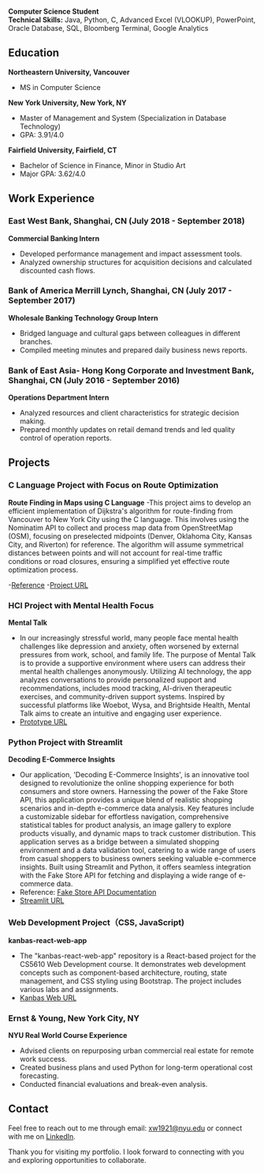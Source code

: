 **Computer Science Student**  
**Technical Skills:** Java, Python, C, Advanced Excel (VLOOKUP), PowerPoint, Oracle Database, SQL, Bloomberg Terminal, Google Analytics

## Education

**Northeastern University, Vancouver**  
- MS in Computer Science

**New York University, New York, NY**  
- Master of Management and System (Specialization in Database Technology)  
- GPA: 3.91/4.0

**Fairfield University, Fairfield, CT**  
- Bachelor of Science in Finance, Minor in Studio Art  
- Major GPA: 3.62/4.0

## Work Experience

### East West Bank, Shanghai, CN (July 2018 - September 2018)
**Commercial Banking Intern**  
- Developed performance management and impact assessment tools.
- Analyzed ownership structures for acquisition decisions and calculated discounted cash flows.

### Bank of America Merrill Lynch, Shanghai, CN (July 2017 - September 2017)
**Wholesale Banking Technology Group Intern**  
- Bridged language and cultural gaps between colleagues in different branches.
- Compiled meeting minutes and prepared daily business news reports.

### Bank of East Asia- Hong Kong Corporate and Investment Bank, Shanghai, CN (July 2016 - September 2016)
**Operations Department Intern**  
- Analyzed resources and client characteristics for strategic decision making.
- Prepared monthly updates on retail demand trends and led quality control of operation reports.

## Projects
### C Language Project with Focus on Route Optimization
**Route Finding in Maps using C Language** 
-This project aims to develop an efficient implementation of Dijkstra's algorithm for route-finding from Vancouver to New York City using the C language. This involves using the Nominatim API to collect and process map data from OpenStreetMap (OSM), focusing on preselected midpoints (Denver, Oklahoma City, Kansas City, and Riverton) for reference. The algorithm will assume symmetrical distances between points and will not account for real-time traffic conditions or road closures, ensuring a simplified yet effective route optimization process.

-[Reference](https://www.geeksforgeeks.org/introduction-to-dijkstras-shortest-path-algorithm/)
-[Project URL](https://github.com/thisissophiawang/portfolio/tree/main/Route%20Finding%20in%20Maps%20using%20C%20language)


### HCI Project with Mental Health Focus
**Mental Talk**  
- In our increasingly stressful world, many people face mental health challenges like depression and anxiety, often worsened by external pressures from work, school, and family life. The purpose of Mental Talk is to provide a supportive environment where users can address their mental health challenges anonymously. Utilizing AI technology, the app analyzes conversations to provide personalized support and recommendations, includes mood tracking, AI-driven therapeutic exercises, and community-driven support systems. Inspired by successful platforms like Woebot, Wysa, and Brightside Health, Mental Talk aims to create an intuitive and engaging user experience.
- [Prototype URL](https://www.figma.com/proto/9SZWmVusn11c8FuMJ437lw/Online-Medical?node-id=4-2&t=EQZDNH56JywKRFLN-1&scaling=min-zoom&content-scaling=fixed&page-id=0%3A1&starting-point-node-id=18%3A2)

### Python Project with Streamlit
**Decoding E-Commerce Insights**  
- Our application, 'Decoding E-Commerce Insights', is an innovative tool designed to revolutionize the online shopping experience for both consumers and store owners. Harnessing the power of the Fake Store API, this application provides a unique blend of realistic shopping scenarios and in-depth e-commerce data analysis. Key features include a customizable sidebar for effortless navigation, comprehensive statistical tables for product analysis, an image gallery to explore products visually, and dynamic maps to track customer distribution. This application serves as a bridge between a simulated shopping environment and a data validation tool, catering to a wide range of users from casual shoppers to business owners seeking valuable e-commerce insights. Built using Streamlit and Python, it offers seamless integration with the Fake Store API for fetching and displaying a wide range of e-commerce data.
- Reference: [Fake Store API Documentation](https://fakestoreapi.com/docs)
- [Streamlit URL](https://github.com/thisissophiawang/portfolio/tree/main/Python%20Project%20with%20Streamlit)

### Web Development Project（CSS, JavaScript)
**kanbas-react-web-app**  
- The "kanbas-react-web-app" repository is a React-based project for the CS5610 Web Development course. It demonstrates web development concepts such as component-based architecture, routing, state management, and CSS styling using Bootstrap. The project includes various labs and assignments.
- [Kanbas Web URL](https://a3--kanbas-react-web-app-sophia.netlify.app/#/LandingPage)

### Ernst & Young, New York City, NY
**NYU Real World Course Experience**  
- Advised clients on repurposing urban commercial real estate for remote work success.
- Created business plans and used Python for long-term operational cost forecasting.
- Conducted financial evaluations and break-even analysis.
  
## Contact

Feel free to reach out to me through email: xw1921@nyu.edu or connect with me on [LinkedIn](https://www.linkedin.com/in/sophia-wang/).

Thank you for visiting my portfolio. I look forward to connecting with you and exploring opportunities to collaborate.
